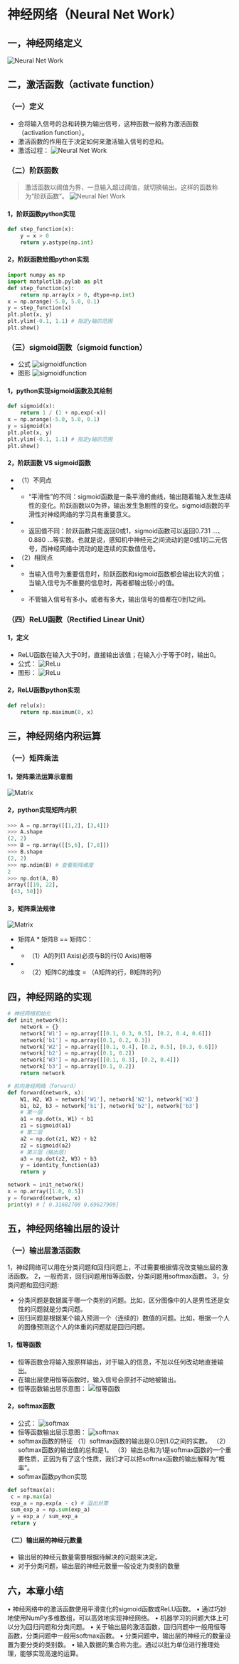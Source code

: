 # 神经网络（Neural Net Work）
## 一，神经网络定义
![Neural Net Work](./imgs/NeuralNetWork1.png)
## 二，激活函数（activate function）
### （一）定义
* 会将输入信号的总和转换为输出信号，这种函数一般称为激活函数（activation function）。
* 激活函数的作用在于决定如何来激活输入信号的总和。
* 激活过程：
![Neural Net Work](./imgs/NeuralNetWork2.png)
### （二）阶跃函数
>激活函数以阈值为界，一旦输入超过阈值，就切换输出。这样的函数称为“阶跃函数”。
![Neural Net Work](./imgs/NeuralNetWork3.png)
#### 1，阶跃函数python实现
~~~py
def step_function(x):
    y = x > 0
    return y.astype(np.int)
~~~
#### 2，阶跃函数绘图python实现
~~~py
import numpy as np
import matplotlib.pylab as plt
def step_function(x):
    return np.array(x > 0, dtype=np.int)
x = np.arange(-5.0, 5.0, 0.1)
y = step_function(x)
plt.plot(x, y)
plt.ylim(-0.1, 1.1) # 指定y轴的范围
plt.show()
~~~

### （三）sigmoid函数（sigmoid function）
* 公式
![sigmoidfunction](./imgs/sigmoidfunction.png)
* 图形
![sigmoidfunction](./imgs/sigmoidfunction1.png)

#### 1，python实现sigmoid函数及其绘制
~~~py
def sigmoid(x):
    return 1 / (1 + np.exp(-x))
x = np.arange(-5.0, 5.0, 0.1)
y = sigmoid(x)
plt.plot(x, y)
plt.ylim(-0.1, 1.1) # 指定y轴的范围
plt.show()
~~~
#### 2，阶跃函数 VS sigmoid函数
* （1）不同点
* * “平滑性”的不同：sigmoid函数是一条平滑的曲线，输出随着输入发生连续性的变化。阶跃函数以0为界，输出发生急剧性的变化。sigmoid函数的平滑性对神经网络的学习具有重要意义。
* * 返回值不同：阶跃函数只能返回0或1，sigmoid函数可以返回0.731 ...、0.880 ...等实数。也就是说，感知机中神经元之间流动的是0或1的二元信号，而神经网络中流动的是连续的实数值信号。
* （2）相同点
* * 当输入信号为重要信息时，阶跃函数和sigmoid函数都会输出较大的值；当输入信号为不重要的信息时，两者都输出较小的值。
* * 不管输入信号有多小，或者有多大，输出信号的值都在0到1之间。

### （四）ReLU函数（Rectified Linear Unit）
#### 1，定义
* ReLU函数在输入大于0时，直接输出该值；在输入小于等于0时，输出0。
* 公式：
![ReLu](./imgs/ReLu.png)
* 图形：
![ReLu](./imgs/ReLu1.png)
#### 2，ReLU函数python实现
~~~py
def relu(x):
    return np.maximum(0, x)
~~~

## 三，神经网络内积运算
### （一）矩阵乘法
#### 1，矩阵乘法运算示意图
![Matrix](./imgs/matrix1.png)
#### 2，python实现矩阵内积
~~~py
>>> A = np.array([[1,2], [3,4]])
>>> A.shape
(2, 2)
>>> B = np.array([[5,6], [7,8]])
>>> B.shape
(2, 2)
>>> np.ndim(B) # 查看矩阵维度
2
>>> np.dot(A, B)
array([[19, 22],
 [43, 50]])
~~~
#### 3，矩阵乘法规律
![Matrix](./imgs/matrix2.png)
* 矩阵A * 矩阵B == 矩阵C：
* * （1）A的列(1 Axis)必须与B的行(0 Axis)相等
* * （2）矩阵C的维度 = （A矩阵的行，B矩阵的列）

## 四，神经网路的实现
~~~py
# 神经网络初始化
def init_network():
    network = {}
    network['W1'] = np.array([[0.1, 0.3, 0.5], [0.2, 0.4, 0.6]])
    network['b1'] = np.array([0.1, 0.2, 0.3])
    network['W2'] = np.array([[0.1, 0.4], [0.2, 0.5], [0.3, 0.6]])
    network['b2'] = np.array([0.1, 0.2])
    network['W3'] = np.array([[0.1, 0.3], [0.2, 0.4]])
    network['b3'] = np.array([0.1, 0.2])
    return network

# 前向身经网络（forward）
def forward(network, x):
    W1, W2, W3 = network['W1'], network['W2'], network['W3']
    b1, b2, b3 = network['b1'], network['b2'], network['b3']
    # 第一层
    a1 = np.dot(x, W1) + b1
    z1 = sigmoid(a1)
    # 第二层
    a2 = np.dot(z1, W2) + b2
    z2 = sigmoid(a2)
    # 第三层（输出层）
    a3 = np.dot(z2, W3) + b3
    y = identity_function(a3)
    return y

network = init_network()
x = np.array([1.0, 0.5])
y = forward(network, x)
print(y) # [ 0.31682708 0.69627909]
~~~

## 五，神经网络输出层的设计
### （一）输出层激活函数
1，神经网络可以用在分类问题和回归问题上，不过需要根据情况改变输出层的激活函数。
2，一般而言，回归问题用恒等函数，分类问题用softmax函数。
3，分类问题和回归问题:
* 分类问题是数据属于哪一个类别的问题。比如，区分图像中的人是男性还是女性的问题就是分类问题。
* 回归问题是根据某个输入预测一个（连续的）数值的问题。比如，根据一个人的图像预测这个人的体重的问题就是回归问题。
#### 1，恒等函数
* 恒等函数会将输入按原样输出，对于输入的信息，不加以任何改动地直接输出。
* 在输出层使用恒等函数时，输入信号会原封不动地被输出。
* 恒等函数输出层示意图：
![恒等函数](./imgs/恒等函数.png)

#### 2，softmax函数
* 公式：
![softmax](./imgs/softmax2.png)
* 恒等函数输出层示意图：
![softmax](./imgs/softmax.png)
* softmax函数的特征
（1）softmax函数的输出是0.0到1.0之间的实数。
（2）softmax函数的输出值的总和是1。
（3）输出总和为1是softmax函数的一个重要性质，正因为有了这个性质，我们才可以把softmax函数的输出解释为“概率”。
* softmax函数python实现
~~~py
def softmax(a):
 c = np.max(a)
 exp_a = np.exp(a - c) # 溢出对策
 sum_exp_a = np.sum(exp_a)
 y = exp_a / sum_exp_a
 return y
~~~

#### （二）输出层的神经元数量
* 输出层的神经元数量需要根据待解决的问题来决定。
* 对于分类问题，输出层的神经元数量一般设定为类别的数量

## 六，本章小结
• 神经网络中的激活函数使用平滑变化的sigmoid函数或ReLU函数。
• 通过巧妙地使用NumPy多维数组，可以高效地实现神经网络。
• 机器学习的问题大体上可以分为回归问题和分类问题。
• 关于输出层的激活函数，回归问题中一般用恒等函数，分类问题中一般用softmax函数。
• 分类问题中，输出层的神经元的数量设置为要分类的类别数。
• 输入数据的集合称为批。通过以批为单位进行推理处理，能够实现高速的运算。